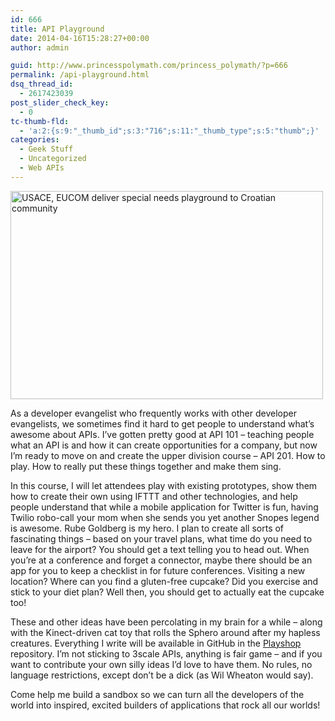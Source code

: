```yaml
---
id: 666
title: API Playground
date: 2014-04-16T15:28:27+00:00
author: admin

guid: http://www.princesspolymath.com/princess_polymath/?p=666
permalink: /api-playground.html
dsq_thread_id:
  - 2617423039
post_slider_check_key:
  - 0
tc-thumb-fld:
  - 'a:2:{s:9:"_thumb_id";s:3:"716";s:11:"_thumb_type";s:5:"thumb";}'
categories:
  - Geek Stuff
  - Uncategorized
  - Web APIs
---
```

[<img src="https://farm7.staticflickr.com/6070/6034445855_7ca9b2f897.jpg" class="grouped_elements" rel="tc-fancybox-group666" width="500" height="333" alt="USACE, EUCOM deliver special needs playground to Croatian community" />](https://www.flickr.com/photos/europedistrict/6034445855 "USACE, EUCOM deliver special needs playground to Croatian community by U.S. Army Corps of Engineers Europe District, on Flickr")

As a developer evangelist who frequently works with other developer evangelists, we sometimes find it hard to get people to understand what&#8217;s awesome about APIs. I&#8217;ve gotten pretty good at API 101 &#8211; teaching people what an API is and how it can create opportunities for a company, but now I&#8217;m ready to move on and create the upper division course &#8211; API 201. How to play. How to really put these things together and make them sing. 

In this course, I will let attendees play with existing prototypes, show them how to create their own using IFTTT and other technologies, and help people understand that while a mobile application for Twitter is fun, having Twilio robo-call your mom when she sends you yet another Snopes legend is awesome. Rube Goldberg is my hero. I plan to create all sorts of fascinating things &#8211; based on your travel plans, what time do you need to leave for the airport? You should get a text telling you to head out. When you&#8217;re at a conference and forget a connector, maybe there should be an app for you to keep a checklist in for future conferences. Visiting a new location? Where can you find a gluten-free cupcake? Did you exercise and stick to your diet plan? Well then, you should get to actually eat the cupcake too!

These and other ideas have been percolating in my brain for a while &#8211; along with the Kinect-driven cat toy that rolls the Sphero around after my hapless creatures. Everything I write will be available in GitHub in the [Playshop](https://github.com/3scale/playshop) repository. I&#8217;m not sticking to 3scale APIs, anything is fair game &#8211; and if you want to contribute your own silly ideas I&#8217;d love to have them. No rules, no language restrictions, except don&#8217;t be a dick (as Wil Wheaton would say).

Come help me build a sandbox so we can turn all the developers of the world into inspired, excited builders of applications that rock all our worlds!